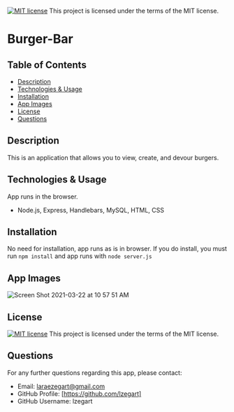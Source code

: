 [![MIT license](https://img.shields.io/badge/License-MIT-blue.svg)](https://lbesson.mit-license.org/)  This project is licensed under the terms of the MIT license. 

# Burger-Bar

  ## Table of Contents
  * [Description](#description)
  * [Technologies & Usage](#technologies-&-usage) 
  * [Installation](#installation)
  * [App Images](#app-images)
  * [License](#license)
  * [Questions](#questions)

  ## Description
  This is an application that allows you to view, create, and devour burgers.

  ## Technologies & Usage
  App runs in the browser.
  *  Node.js, Express, Handlebars, MySQL, HTML, CSS

  ## Installation
  No need for installation, app runs as is in browser.
  If you do install, you must run `npm install` and app runs with `node server.js`

  ## App Images
  ![Screen Shot 2021-03-22 at 10 57 51 AM](https://user-images.githubusercontent.com/71571952/112038473-1a27aa00-8b00-11eb-840a-d829143efc51.png)

  ## License
  [![MIT license](https://img.shields.io/badge/License-MIT-blue.svg)](https://lbesson.mit-license.org/)  This project is licensed under the terms of the MIT license.

  ## Questions
  For any further questions regarding this app, please contact:
  * Email: laraezegart@gmail.com
  * GitHub Profile: [https://github.com/lzegart]
  * GitHub Username: lzegart
  